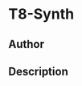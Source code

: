# T8-Synth

## Author

<!-- Insert Your Name Here -->

## Description

<!-- Describe your example here -->
